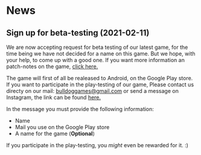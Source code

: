 # News

## Sign up for beta-testing (2021-02-11)

We are now accepting request for beta testing of our latest game, for the time being we have not decided for a name on this game. But we hope, with your help, to come up with a good one. If you want more information an patch-notes on the game, [click here.](spaceshooters.md)

The game will first of all be realeased to Android, on the Google Play store. If you want to participate in the play-testing of our game, Please contact us directy on our mail: [bulldoggames@gmail.com](mailto:bulldoggames@gmail.com) or send a message on Instagram, the link can be found [here.](https://www.instagram.com/bulldoggamesuf/) 

In the message you must provide the following information:

- Name
- Mail you use on the Google Play store
- A name for the game (**Optional**)
  
If you participate in the play-testing, you *might* even be rewarded for it. :)
